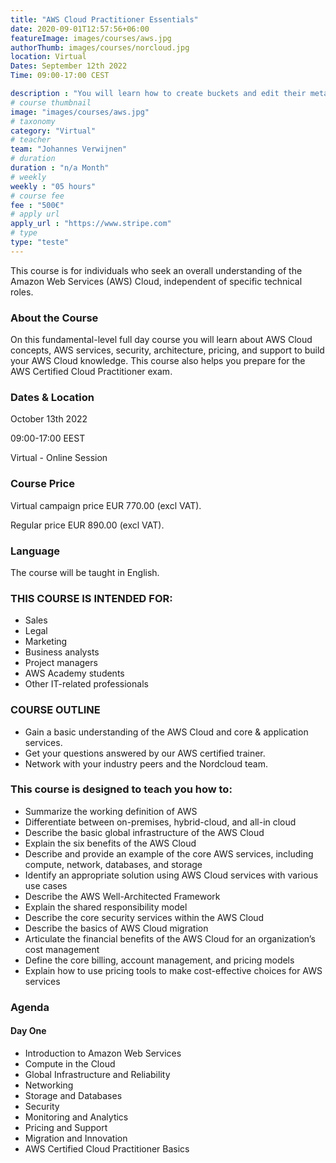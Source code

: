 ```yaml
---
title: "AWS Cloud Practitioner Essentials"
date: 2020-09-01T12:57:56+06:00
featureImage: images/courses/aws.jpg
authorThumb: images/courses/norcloud.jpg
location: Virtual
Dates: September 12th 2022
Time: 09:00-17:00 CEST

description : "You will learn how to create buckets and edit their metadata, upload and download objects in different ways, change storage tiers, select locations, use encryption, access control with iam and/or acls, lifecycle management rules, retention policies and object holds, how to monitor GCS and how to calculate the costs of all operations."
# course thumbnail
image: "images/courses/aws.jpg"
# taxonomy
category: "Virtual"
# teacher
team: "Johannes Verwijnen"
# duration
duration : "n/a Month"
# weekly
weekly : "05 hours"
# course fee
fee : "500€"
# apply url
apply_url : "https://www.stripe.com"
# type
type: "teste"
---
```


This course is for individuals who seek an overall understanding of the Amazon Web Services (AWS) Cloud, independent of specific technical roles.

### About the Course
On this fundamental-level full day course you will learn about AWS Cloud concepts, AWS services, security, architecture, pricing, and support to build your AWS Cloud knowledge. This course also helps you prepare for the AWS Certified Cloud Practitioner exam.

### Dates & Location

October 13th 2022

09:00-17:00 EEST

Virtual - Online Session

### Course Price 

Virtual campaign price EUR 770.00 (excl VAT).

Regular price EUR 890.00 (excl VAT).

### Language

The course will be taught in English.

### THIS COURSE IS INTENDED FOR:

- Sales
- Legal
- Marketing
- Business analysts
- Project managers
- AWS Academy students
- Other IT-related professionals

### COURSE OUTLINE

- Gain a basic understanding of the AWS Cloud and core & application services.
- Get your questions answered by our AWS certified trainer.
- Network with your industry peers and the Nordcloud team.

### This course is designed to teach you how to:

- Summarize the working definition of AWS
- Differentiate between on-premises, hybrid-cloud, and all-in cloud
- Describe the basic global infrastructure of the AWS Cloud
- Explain the six benefits of the AWS Cloud
- Describe and provide an example of the core AWS services, including compute, network, databases, and storage
- Identify an appropriate solution using AWS Cloud services with various use cases
- Describe the AWS Well-Architected Framework
- Explain the shared responsibility model
- Describe the core security services within the AWS Cloud
- Describe the basics of AWS Cloud migration
- Articulate the financial benefits of the AWS Cloud for an organization’s cost management
- Define the core billing, account management, and pricing models
- Explain how to use pricing tools to make cost-effective choices for AWS services

### Agenda

#### Day One

- Introduction to Amazon Web Services
- Compute in the Cloud
- Global Infrastructure and Reliability
- Networking
- Storage and Databases
- Security
- Monitoring and Analytics
- Pricing and Support
- Migration and Innovation
- AWS Certified Cloud Practitioner Basics
